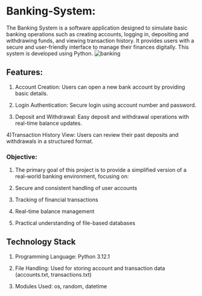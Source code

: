 # Banking-System:
The Banking System is a software application designed to simulate basic banking operations such as creating accounts, logging in, depositing and withdrawing funds, and viewing transaction history.
It provides users with a secure and user-friendly interface to manage their finances digitally.
This system is developed using Python.
![banking](https://github.com/user-attachments/assets/824ff89f-6150-4657-b6e4-e5d1aa5bac65)
## Features:
1) Account Creation: Users can open a new bank account by providing basic details.

2) Login Authentication: Secure login using account number and password.

3) Deposit and Withdrawal: Easy deposit and withdrawal operations with real-time balance updates.

4)Transaction History View: Users can review their past deposits and withdrawals in a structured format.

###  Objective:
1) The primary goal of this project is to provide a simplified version of a real-world banking environment, focusing on:

2) Secure and consistent handling of user accounts

3) Tracking of financial transactions

4) Real-time balance management

5) Practical understanding of file-based databases
 
 ## Technology Stack
1) Programming Language: Python 3.12.1

2) File Handling: Used for storing account and transaction data (accounts.txt, transactions.txt)

3) Modules Used: os, random, datetime


